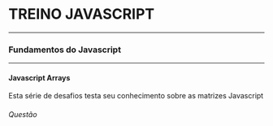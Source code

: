# TREINO JAVASCRIPT #
---
### Fundamentos do Javascript ###
---
#### Javascript Arrays
Esta série de desafios testa seu conhecimento sobre as matrizes Javascript
###### Questão 

